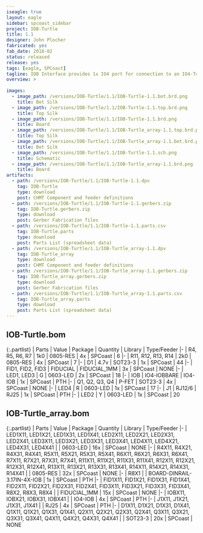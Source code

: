 ```yaml
---
iseagle: true
layout: eagle
sidebar: spcoast_sidebar
project: IOB-Turtle
title: 1.1
designer: John Plocher
fabricated: yes
fab_date: 2018-02
status: released
release: yes
tags: [eagle, SPCoast]
tagline: IOB Interface provides 1x IO4 port for connection to an IO4-Turtle
overview: >
    
images:
  - image_path: /versions/IOB-Turtle/1.1/IOB-Turtle-1.1.bot.brd.png
    title: Bot Silk
  - image_path: /versions/IOB-Turtle/1.1/IOB-Turtle-1.1.top.brd.png
    title: Top Silk
  - image_path: /versions/IOB-Turtle/1.1/IOB-Turtle-1.1.brd.png
    title: Board
  - image_path: /versions/IOB-Turtle/1.1/IOB-Turtle_array-1.1.top.brd.png
    title: Top Silk
  - image_path: /versions/IOB-Turtle/1.1/IOB-Turtle_array-1.1.bot.brd.png
    title: Bot Silk
  - image_path: /versions/IOB-Turtle/1.1/IOB-Turtle-1.1.sch.png
    title: Schematic
  - image_path: /versions/IOB-Turtle/1.1/IOB-Turtle_array-1.1.brd.png
    title: Board
artifacts:
  - path: /versions/IOB-Turtle/1.1/IOB-Turtle-1.1.dpv
    tag: IOB-Turtle
    type: download
    post: CHMT Component and feeder definitions
  - path: /versions/IOB-Turtle/1.1/IOB-Turtle-1.1.gerbers.zip
    tag: IOB-Turtle.gerbers.zip
    type: download
    post: Gerber Fabrication files
  - path: /versions/IOB-Turtle/1.1/IOB-Turtle-1.1.parts.csv
    tag: IOB-Turtle.parts
    type: download
    post: Parts List (spreadsheet data)
  - path: /versions/IOB-Turtle/1.1/IOB-Turtle_array-1.1.dpv
    tag: IOB-Turtle_array
    type: download
    post: CHMT Component and feeder definitions
  - path: /versions/IOB-Turtle/1.1/IOB-Turtle_array-1.1.gerbers.zip
    tag: IOB-Turtle_array.gerbers.zip
    type: download
    post: Gerber Fabrication files
  - path: /versions/IOB-Turtle/1.1/IOB-Turtle_array-1.1.parts.csv
    tag: IOB-Turtle_array.parts
    type: download
    post: Parts List (spreadsheet data)
---
```


## IOB-Turtle.bom

{:.partlist}
| Parts | Value | Package | Quantity | Library | Type/Feeder
|-
| R4, R5, R6, R7 | 1k0 | 0805-RES | 4x | SPCoast | 6
|-
| R11, R12, R13, R14 | 2k0 | 0805-RES | 4x | SPCoast | 7
|-
| D1 | 4.7v | SOT23-3 | 1x | SPCoast | 44
|-
| FID1, FID2, FID3 | FIDUCIAL | FIDUCIAL_1MM | 3x | SPCoast | NONE
|-
| LED1, LED3 | G | 0603-LED | 2x | SPCoast | 18
|-
| IOB | IO4-IOBBARE | IO4-IOB | 1x | SPCoast | PTH
|-
| Q1, Q2, Q3, Q4 | P-FET | SOT23-3 | 4x | SPCoast | NONE
|-
| LED4 | R | 0603-LED | 1x | SPCoast | 17
|-
| J1 | RJ12/6 | RJ25 | 1x | SPCoast | PTH
|-
| LED2 | Y | 0603-LED | 1x | SPCoast | 20

## IOB-Turtle_array.bom

{:.partlist}
| Parts | Value | Package | Quantity | Library | Type/Feeder
|-
| LED1X11, LED1X21, LED1X31, LED1X41, LED2X11, LED2X21, LED2X31, LED2X41, LED3X11, LED3X21, LED3X31, LED3X41, LED4X11, LED4X21, LED4X31, LED4X41 |  | 0603-LED | 16x | SPCoast | NONE
|-
| R4X11, R4X21, R4X31, R4X41, R5X11, R5X21, R5X31, R5X41, R6X11, R6X21, R6X31, R6X41, R7X11, R7X21, R7X31, R7X41, R11X11, R11X21, R11X31, R11X41, R12X11, R12X21, R12X31, R12X41, R13X11, R13X21, R13X31, R13X41, R14X11, R14X21, R14X31, R14X41 |  | 0805-RES | 32x | SPCoast | NONE
|-
| R8X1 |  | BOARD-DINRAIL-3.17IN-4X-IOB | 1x | SPCoast | PTH
|-
| FID1X11, FID1X21, FID1X31, FID1X41, FID2X11, FID2X21, FID2X31, FID2X41, FID3X11, FID3X21, FID3X31, FID3X41, R8X2, R8X3, R8X4 |  | FIDUCIAL_1MM | 15x | SPCoast | NONE
|-
| IOBX11, IOBX21, IOBX31, IOBX41 |  | IO4-IOB | 4x | SPCoast | PTH
|-
| J1X11, J1X21, J1X31, J1X41 |  | RJ25 | 4x | SPCoast | PTH
|-
| D1X11, D1X21, D1X31, D1X41, Q1X11, Q1X21, Q1X31, Q1X41, Q2X11, Q2X21, Q2X31, Q2X41, Q3X11, Q3X21, Q3X31, Q3X41, Q4X11, Q4X21, Q4X31, Q4X41 |  | SOT23-3 | 20x | SPCoast | NONE
